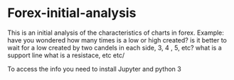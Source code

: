 # Forex-initial-analysis
This is an initial analysis of the characteristics of charts in forex. Example: have you wondered how many times is a low or high created? is it better to wait for a low created by two candels in each side, 3, 4 , 5, etc? what is a support line what is a resistace, etc etc/


To access the info you need to install Jupyter and python 3
